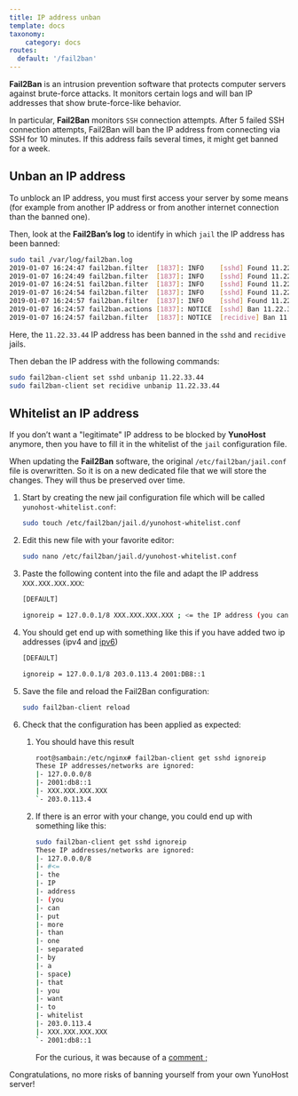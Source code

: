 ```yaml
---
title: IP address unban
template: docs
taxonomy:
    category: docs
routes:
  default: '/fail2ban'
---
```


**Fail2Ban** is an intrusion prevention software that protects computer servers against brute-force attacks. It monitors certain logs and will ban IP addresses that show brute-force-like behavior.

In particular, **Fail2Ban** monitors `SSH` connection attempts. After 5 failed SSH connection attempts, Fail2Ban will ban the IP address from connecting via SSH for 10 minutes. If this address fails several times, it might get banned for a week.

## Unban an IP address

To unblock an IP address, you must first access your server by some means (for example from another IP address or from another internet connection than the banned one).

Then, look at the **Fail2Ban’s log** to identify in which `jail` the IP address has been banned:

```bash
sudo tail /var/log/fail2ban.log
2019-01-07 16:24:47 fail2ban.filter  [1837]: INFO    [sshd] Found 11.22.33.44
2019-01-07 16:24:49 fail2ban.filter  [1837]: INFO    [sshd] Found 11.22.33.44
2019-01-07 16:24:51 fail2ban.filter  [1837]: INFO    [sshd] Found 11.22.33.44
2019-01-07 16:24:54 fail2ban.filter  [1837]: INFO    [sshd] Found 11.22.33.44
2019-01-07 16:24:57 fail2ban.filter  [1837]: INFO    [sshd] Found 11.22.33.44
2019-01-07 16:24:57 fail2ban.actions [1837]: NOTICE  [sshd] Ban 11.22.33.44
2019-01-07 16:24:57 fail2ban.filter  [1837]: NOTICE  [recidive] Ban 11.22.33.44
```

Here, the `11.22.33.44` IP address has been banned in the `sshd` and `recidive` jails.

Then deban the IP address with the following commands:

```bash
sudo fail2ban-client set sshd unbanip 11.22.33.44
sudo fail2ban-client set recidive unbanip 11.22.33.44
```

## Whitelist an IP address

If you don’t want a "legitimate" IP address to be blocked by **YunoHost** anymore, then you have to fill it in the whitelist of the `jail` configuration file.

When updating the **Fail2Ban** software, the original `/etc/fail2ban/jail.conf` file is overwritten. So it is on a new dedicated file that we will store the changes. They will thus be preserved over time.

1. Start by creating the new jail configuration file which will be called `yunohost-whitelist.conf`:

    ```bash
    sudo touch /etc/fail2ban/jail.d/yunohost-whitelist.conf
    ```

2. Edit this new file with your favorite editor:

    ```bash
    sudo nano /etc/fail2ban/jail.d/yunohost-whitelist.conf
    ```

3. Paste the following content into the file and adapt the IP address `XXX.XXX.XXX.XXX`:

    ```bash
    [DEFAULT]

    ignoreip = 127.0.0.1/8 XXX.XXX.XXX.XXX ; <= the IP address (you can put more than one, separated by a space) that you want to whitelist
    ```

4. You should get end up with something like this if you have added two ip addresses (ipv4 and [ipv6](/ipv6))

    ```bash
    [DEFAULT]

    ignoreip = 127.0.0.1/8 203.0.113.4 2001:DB8::1
    ```

5. Save the file and reload the Fail2Ban configuration:

    ```bash
    sudo fail2ban-client reload
    ```

6. Check that the configuration has been applied as expected:

    1. You should have this result

        ```bash
        root@sambain:/etc/nginx# fail2ban-client get sshd ignoreip
        These IP addresses/networks are ignored:
        |- 127.0.0.0/8
        |- 2001:db8::1
        |- XXX.XXX.XXX.XXX
        `- 203.0.113.4
        ```

    2. If there is an error with your change, you could end up with something like this:

        ```bash
        sudo fail2ban-client get sshd ignoreip
        These IP addresses/networks are ignored:
        |- 127.0.0.0/8
        |- #<=
        |- the
        |- IP
        |- address
        |- (you
        |- can
        |- put
        |- more
        |- than
        |- one
        |- separated
        |- by
        |- a
        |- space)
        |- that
        |- you
        |- want
        |- to
        |- whitelist
        |- 203.0.113.4
        |- XXX.XXX.XXX.XXX
        `- 2001:db8::1
        ```

        For the curious, it was because of a [comment ;](https://github.com/fail2ban/fail2ban/blob/master/config/jail.conf#L30)

Congratulations, no more risks of banning yourself from your own YunoHost server!
